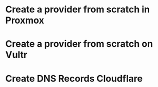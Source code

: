 # Create a provider from scratch in Proxmox
# Create a provider from scratch on Vultr
# Create DNS Records Cloudflare
